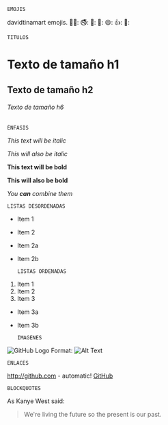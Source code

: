     EMOJIS
                                  
davidtinamart emojis.
🏴‍☠️: 🚭: 🦊: 🤡:
😄: 👍: 💯:

    TITULOS

# Texto de tamaño h1
## Texto de tamaño h2
###### Texto de tamaño h6


    ÉNFASIS  

*This text will be italic*

_This will also be italic_

**This text will be bold**

__This will also be bold__

*You **can** combine them*

    LISTAS DESORDENADAS

* Item 1
* Item 2
* Item 2a
* Item 2b
       
      LISTAS ORDENADAS

1. Item 1
2. Item 2
3. Item 3
* Item 3a
* Item 3b

      IMAGENES
                                  
![GitHub Logo](/images/logo.png)
Format: ![Alt Text](url)

    ENLACES
                                  
http://github.com - automatic!
[GitHub](http://github.com)

    BLOCKQUOTES
                                 
As Kanye West said:
> We're living the future so
> the present is our past.



